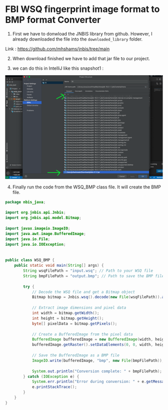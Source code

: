 # FBI WSQ fingerprint image format to BMP format Converter

1. First we have to donwload the JNBIS library from github. However, I already downloaded the file into the `downloaded_library` folder.

Link : https://github.com/mhshams/jnbis/tree/main

2. When download finished we have to add that jar file to our project.

3. we can do this in IntelliJ like this snapshot1 :

![alt text](https://github.com/Maxyee/Java-Maven/blob/master/WSQ-to-BMP-fingerprint-converter/snapshot/snapshot1.png)

4. Finally run the code from the WSQ_BMP class file. It will create the BMP file.

```java
package nbis_java;

import org.jnbis.api.Jnbis;
import org.jnbis.api.model.Bitmap;

import javax.imageio.ImageIO;
import java.awt.image.BufferedImage;
import java.io.File;
import java.io.IOException;


public class WSQ_BMP {
    public static void main(String[] args) {
        String wsqFilePath = "input.wsq"; // Path to your WSQ file
        String bmpFilePath = "output.bmp"; // Path to save the BMP file

        try {
            // Decode the WSQ file and get a Bitmap object
            Bitmap bitmap = Jnbis.wsq().decode(new File(wsqFilePath)).asBitmap();

            // Extract image dimensions and pixel data
            int width = bitmap.getWidth();
            int height = bitmap.getHeight();
            byte[] pixelData = bitmap.getPixels();

            // Create a BufferedImage from the pixel data
            BufferedImage bufferedImage = new BufferedImage(width, height, BufferedImage.TYPE_BYTE_GRAY);
            bufferedImage.getRaster().setDataElements(0, 0, width, height, pixelData);

            // Save the BufferedImage as a BMP file
            ImageIO.write(bufferedImage, "bmp", new File(bmpFilePath));

            System.out.println("Conversion complete: " + bmpFilePath);
        } catch (IOException e) {
            System.err.println("Error during conversion: " + e.getMessage());
            e.printStackTrace();
        }
    }
}
```
